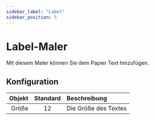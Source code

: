 ```yaml
---
sidebar_label: "Label"
sidebar_position: 5
---
```


# Label-Maler

Mit diesem Maler können Sie dem Papier Text hinzufügen.

## Konfiguration

| Objekt | Standard | Beschreibung         |
| ------:|:--------:|:-------------------- |
|  Größe |    12    | Die Größe des Textes |
